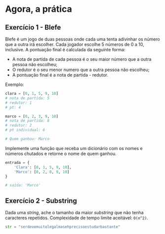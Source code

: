 # Agora, a prática

## Exercício 1 - Blefe

Blefe é um jogo de duas pessoas onde cada uma tenta adivinhar os número que a outra irá escolher. Cada jogador escolhe 5 números de 0 a 10, inclusive. A pontuação final é calculada da seguinte forma:
* A nota de partida de cada pessoa é o seu maior número que a outra pessoa não escolheu;
* O redutor é o seu menor numero que a outra pessoa não escolheu;
* A pontuação final é a nota de partida - redutor.

Exemplo:
```python
clara = [0, 1, 5, 9, 10]
# nota de partida: 5
# redutor: 1
# pt: 4

marco = [0, 2, 3, 9, 10]
# nota de partida: 8
# redutor: 2
# pt individual: 6

# Quem ganhou: Marco
```

Implemente uma função que receba um dicionário com os nomes e números chutados e retorne o nome de quem ganhou.
```python
entrada = {
    'Clara': [0, 1, 5, 9, 10],
    'Marco': [0, 2, 8, 9, 10]
}

# saída: 'Marco'
```

## Exercício 2 - Substring

Dada uma *string*, ache o tamanho da maior *substring* que não tenha caracteres repetidos. Complexidade de tempo limite aceitável: `O(n^2)`.
```python
str = "serdevemuitolegalmasehprecisoestudarbastante"
```
